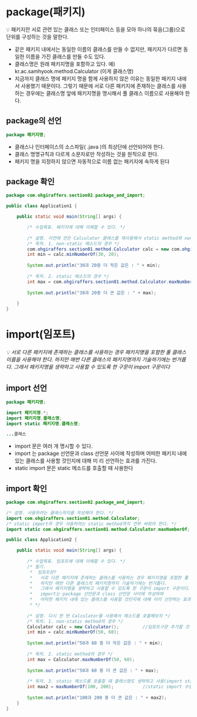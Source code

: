 # package(패키지) 



💡 패키지란 서로 관련 있는 클래스 또는 인터페이스 등을 모아 하나의 묶음(그룹)으로 단위를 구성하는 것을 말한다.



- 같은 패키지 내에서는 동일한 이름의 클래스를 만들 수 없지만, 패키지가 다르면 동일한 이름을 가진 클래스를 만들 수도 있다. 
- 클래스명은 원래 패키지명을 포함하고 있다. 예) kr.ac.samhyook.method.Calculator (이게 클래스명)
- 지금까지 클래스 명에 패키지 명을 함께 사용하지 않은 이유는 동일한 패키지 내에서 사용했기 때문이다. 그렇기 때문에 서로 다른 패키지에 존재하는 클래스를 사용하는 경우에는 클래스명 앞에 패키지명을 명시해서 풀 클래스 이름으로 사용해야 한다.



## package의 선언

~~~java
package 패키지명;
~~~

- 클래스나 인터페이스의 소스파일( .java )의 최상단에 선언되어야 한다. 
- 클래스 명명규칙과 다르게 소문자로만 작성하는 것을 원칙으로 한다. 
- 패키지 명을 지정하지 않으면 자동적으로 이름 없는 패키지에 속하게 된다



## package 확인

~~~java
package com.ohgiraffers.section02.package_and_import;

public class Application1 {

	public static void main(String[] args) {

		/* 수업목표. 패키지에 대해 이해할 수 있다. */
		
		/* 설명. 이전에 만든 Calculator 클래스를 재사용해서 static method와 non-static 메소드를 호출해보자 */
		/* 목차. 1. non-static 메소드의 경우 */
	    com.ohgiraffers.section01.method.Calculator calc = new com.ohgiraffers.section01.method.Calculator();
		int min = calc.minNumberOf(30, 20);
		
		System.out.println("30과 20중 더 작은 값은 : " + min);
		
		/* 목차. 2. static 메소드의 경우 */
		int max = com.ohgiraffers.section01.method.Calculator.maxNumberOf(30, 20);
		
		System.out.println("30과 20중 더 큰 값은 : " + max);
		
	}
}
~~~



# import(임포트)



###### 💡 서로 다른 패키지에 존재하는 클래스를 사용하는 경우 패키지명을 포함한 풀 클래스 이름을 사용해야 한다. 하지만 매번 다른 클래스의 패키지명까지 기술하기에는 번거롭다. 그래서 패키지명을 생략하고 사용할 수 있도록 한 구문이 import 구문이다



## import 선언

~~~java
package 패키지명;

import 패키지명.*;
import 패키지명.클래스명;
import static 패키지명.클래스명;

...클래스

~~~

- import 문은 여러 개 명시할 수 있다. 
- import 는 package 선언문과 class 선언문 사이에 작성하며 어떠한 패키지 내에 있는 클래스를 사용할 것인지에 대해 미 리 선언하는 효과를 가진다. 
- static import 문은 static 메소드를 호출할 때 사용한다



## import 확인

~~~java
package com.ohgiraffers.section02.package_and_import;

/* 설명. 사용하려는 클래스까지를 작성해야 한다. */
import com.ohgiraffers.section01.method.Calculator;
/* static import의 경우 사용하려는 static method까지 전부 써줘야 한다. */
import static com.ohgiraffers.section01.method.Calculator.maxNumberOf;

public class Application2 {

	public static void main(String[] args) {
		
		/* 수업목표. 임포트에 대해 이해할 수 있다. */
		/* 필기.
		 *  임포트란?
		 *   서로 다른 패키지에 존재하는 클래스를 사용하는 경우 패키지명을 포함한 풀 클래스 이름을 사용해야 한다.
		 *   하지만 매번 다른 클래스의 패키지명까지 기술하기에는 번거롭다.
		 *   그래서 패키지명을 생략하고 사용할 수 있도록 한 구문이 import 구문이다.
		 *   import는 package 선언문과 class 선언문 사이에 작성하며
		 *   어떠한 패키지 내에 있는 클래스를 사용할 것인지에 대해 미리 선언하는 효과를 가진다.
		 * */
		
		/* 설명. 다시 한 번 Calculator를 사용해서 메소드를 호출해보자 */
		/* 목차. 1. non-static method의 경우 */
		Calculator calc = new Calculator();			//임포트구문 추가할 것
		int min = calc.minNumberOf(50, 60);
		
		System.out.println("50과 60 중 더 작은 값은 : " + min);
		
		/* 목차. 2. static method의 경우 */
		int max = Calculator.maxNumberOf(50, 60);
		
		System.out.println("50과 60 중 더 큰 값은 : " + max);
		
		/* 목차. 3. static 메소드를 호출할 때 클래스명도 생략하고 사용(import static) */
		int max2 = maxNumberOf(100, 200);			//static import 수문 수동 추가
		
		System.out.println("100과 200 중 더 큰 값은 : " + max2);
	}
}

~~~


